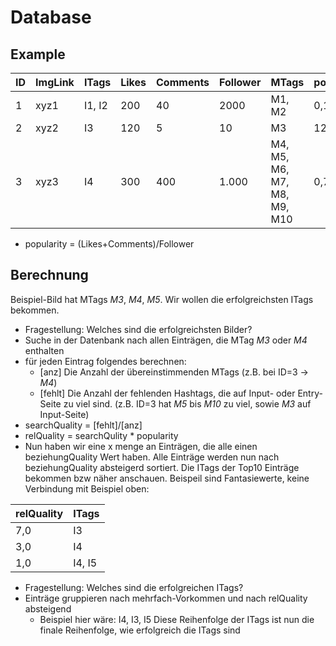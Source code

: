 # Database

## Example

| ID | ImgLink | ITags | Likes | Comments | Follower | MTags | popularity |
| --- | --- | --- | --- | --- | --- | --- | --- |
| 1 | xyz1 | I1, I2 | 200 | 40 | 2000 | M1, M2 | 0,12 |
| 2 | xyz2 | I3 | 120 | 5 | 10  | M3 | 12,5 |
| 3 | xyz3 | I4 | 300 | 400 | 1.000 | M4, M5, M6, M7, M8, M9, M10 | 0,7 |

  * popularity = (Likes+Comments)/Follower
  
## Berechnung
Beispiel-Bild hat MTags *M3*, *M4*, *M5*. Wir wollen die erfolgreichsten ITags bekommen.
  * Fragestellung: Welches sind die erfolgreichsten Bilder?
  * Suche in der Datenbank nach allen Einträgen, die MTag *M3* oder *M4* enthalten
  * für jeden Eintrag folgendes berechnen:
    * [anz] Die Anzahl der übereinstimmenden MTags (z.B. bei ID=3 -> *M4*)
    * [fehlt] Die Anzahl der fehlenden Hashtags, die auf Input- oder Entry-Seite zu viel sind. (z.B. ID=3 hat *M5* bis *M10* zu viel, sowie *M3* auf Input-Seite)
  * searchQuality =  [fehlt]/[anz]
  * relQuality = searchQulity * popularity
  * Nun haben wir eine x menge an Einträgen, die alle einen beziehungQuality Wert haben. Alle Einträge werden nun nach beziehungQuality absteigerd sortiert.
Die ITags der Top10 Einträge bekommen bzw näher anschauen. Beispeil sind Fantasiewerte, keine Verbindung mit Beispiel oben:

| relQuality | ITags |
| --- | --- |
| 7,0 | I3 |
| 3,0 | I4 |
| 1,0 | I4, I5 |

  * Fragestellung: Welches sind die erfolgreichen ITags?
  * Einträge gruppieren nach mehrfach-Vorkommen und nach relQuality absteigend
    * Beispiel hier wäre: I4, I3, I5
Diese Reihenfolge der ITags ist nun die finale Reihenfolge, wie erfolgreich die ITags sind
